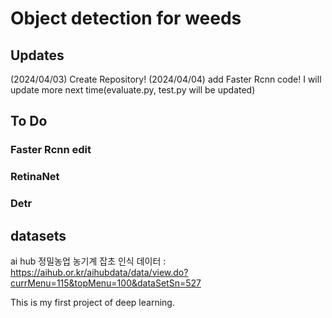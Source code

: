# Object detection for weeds

## Updates

(2024/04/03) Create Repository!
(2024/04/04) add Faster Rcnn code! I will update more next time(evaluate.py, test.py will be updated)

## To Do
### Faster Rcnn edit
### RetinaNet
### Detr

## datasets
ai hub 정밀농업 농기계 잡초 인식 데이터 : https://aihub.or.kr/aihubdata/data/view.do?currMenu=115&topMenu=100&dataSetSn=527

This is my first project of deep learning.
